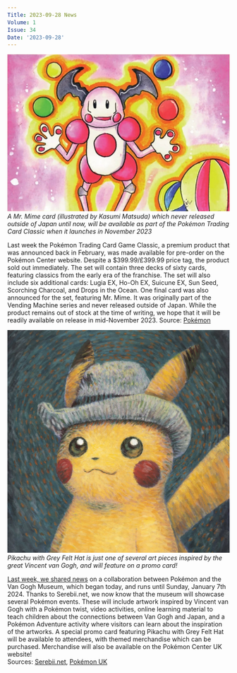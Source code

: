 ```yaml
---
Title: 2023-09-28 News
Volume: 1
Issue: 34
Date: '2023-09-28'
---
```


[![A Mr. Mime card (illustrated by Kasumi Matsuda) which never released outside of Japan until now, will be available as part of the Pokémon Trading Card Classic when it launches in November 2023](/web/images/a-mr-mime-card-illustrated-by-kasumi-matsuda-which-never-released-outside-of-japan-until-now-will-be.jpeg)](/web/images/a-mr-mime-card-illustrated-by-kasumi-matsuda-which-never-released-outside-of-japan-until-now-will-be.jpeg)*A Mr. Mime card (illustrated by Kasumi Matsuda) which never released outside of Japan until now, will be available as part of the Pokémon Trading Card Classic when it launches in November 2023*

Last week the Pokémon Trading Card Game Classic, a premium product that was announced back in February, was made available for pre-order on the Pokémon Center website. Despite a $399.99/£399.99 price tag, the product sold out immediately. The set will contain three decks of sixty cards, featuring classics from the early era of the franchise. The set will also include six additional cards: Lugia EX, Ho-Oh EX, Suicune EX, Sun Seed, Scorching Charcoal, and Drops in the Ocean. One final card was also announced for the set, featuring Mr. Mime. It was originally part of the Vending Machine series and never released outside of Japan.
While the product remains out of stock at the time of writing, we hope that it will be readily available on release in mid-November 2023.
Source: [Pokémon](https://www.pokemon.com/us/pokemon-news/pokemon-trading-card-game-classic-is-coming-to-pokemon-center)

[![Pikachu with Grey Felt Hat is just one of several art pieces inspired by the great Vincent van Gogh, and will feature on a promo card!](/web/images/pikachu-with-grey-felt-hat-is-just-one-of-several-art-pieces-inspired-by-the-great-vincent-van-gogh-.jpeg)](/web/images/pikachu-with-grey-felt-hat-is-just-one-of-several-art-pieces-inspired-by-the-great-vincent-van-gogh-.jpeg)*Pikachu with Grey Felt Hat is just one of several art pieces inspired by the great Vincent van Gogh, and will feature on a promo card!*

[Last week, we shared news](https://johto.substack.com/p/vol1-33) on a collaboration between Pokémon and the Van Gogh Museum, which began today, and runs until Sunday, January 7th 2024. Thanks to Serebii.net, we now know that the museum will showcase several Pokémon events. These will include artwork inspired by Vincent van Gogh with a Pokémon twist, video activities, online learning material to teach children about the connections between Van Gogh and Japan, and a Pokémon Adventure activity where visitors can learn about the inspiration of the artworks. A special promo card featuring Pikachu with Grey Felt Hat will be available to attendees, with themed merchandise which can be purchased. Merchandise will also be available on the Pokémon Center UK website!  
Sources: [Serebii.net](https://twitter.com/SerebiiNet/status/1707082273105780892), [Pokémon UK](https://twitter.com/PokemonNewsUK/status/1707077649409986604)